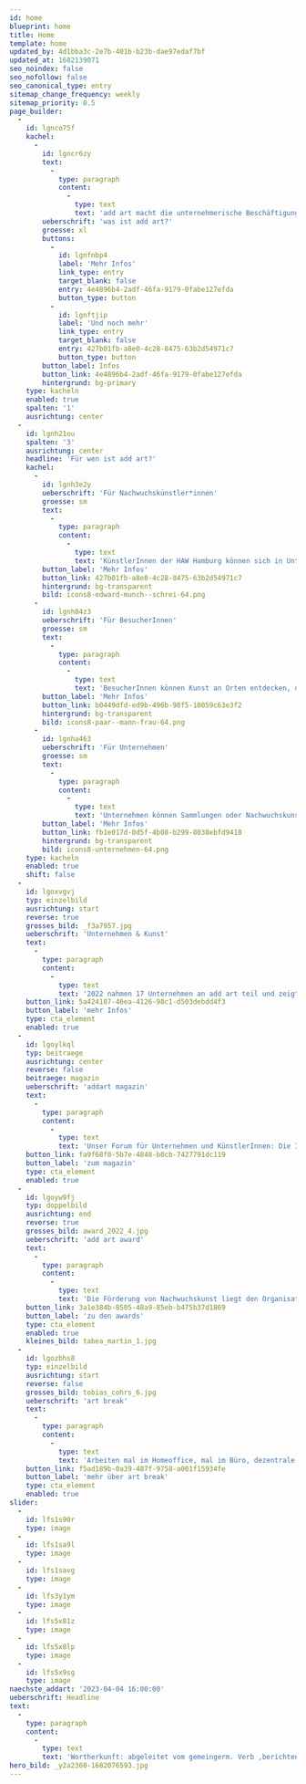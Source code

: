 ```yaml
---
id: home
blueprint: home
title: Home
template: home
updated_by: 4d1bba3c-2e7b-401b-b23b-dae97edaf7bf
updated_at: 1682139071
seo_noindex: false
seo_nofollow: false
seo_canonical_type: entry
sitemap_change_frequency: weekly
sitemap_priority: 0.5
page_builder:
  -
    id: lgnco75f
    kachel:
      -
        id: lgncr6zy
        text:
          -
            type: paragraph
            content:
              -
                type: text
                text: 'add art macht die unternehmerische Beschäftigung mit Kunst und deren Förderung in Hamburg erlebbar: Alljährlich im November öffnen Hamburger Unternehmen ihre Türen für Kunst, KünstlerInnen und BesucherInnen. Unsere Ziele: den Austausch zwischen Unternehmen und KünstlerInnen zu fördern sowie Kunst einfach zugänglich zu machen. Davon haben alle etwas: KünstlerInnen, Unternehmen und BesucherInnen.'
        ueberschrift: 'was ist add art?'
        groesse: xl
        buttons:
          -
            id: lgnfnbp4
            label: 'Mehr Infos'
            link_type: entry
            target_blank: false
            entry: 4e4896b4-2adf-46fa-9179-0fabe127efda
            button_type: button
          -
            id: lgnftjip
            label: 'Und noch mehr'
            link_type: entry
            target_blank: false
            entry: 427b01fb-a8e0-4c28-8475-63b2d54971c7
            button_type: button
        button_label: Infos
        button_link: 4e4896b4-2adf-46fa-9179-0fabe127efda
        hintergrund: bg-primary
    type: kacheln
    enabled: true
    spalten: '1'
    ausrichtung: center
  -
    id: lgnh21ou
    spalten: '3'
    ausrichtung: center
    headline: 'Für wen ist add art?'
    kachel:
      -
        id: lgnh3e2y
        ueberschrift: 'Für Nachwuchskünstler*innen'
        groesse: sm
        text:
          -
            type: paragraph
            content:
              -
                type: text
                text: 'KünstlerInnen der HAW Hamburg können sich in Unternehmen präsentieren, ihre Werke verkaufen und neue Kontakte knüpfen.'
        button_label: 'Mehr Infos'
        button_link: 427b01fb-a8e0-4c28-8475-63b2d54971c7
        hintergrund: bg-transparent
        bild: icons8-edward-munch--schrei-64.png
      -
        id: lgnh84z3
        ueberschrift: 'Für BesucherInnen'
        groesse: sm
        text:
          -
            type: paragraph
            content:
              -
                type: text
                text: 'BesucherInnen können Kunst an Orten entdecken, die in der Regel nicht öffentlich zugänglich sind, mit KünstlerInnen ins Gespräch kommen und Kunst kaufen. '
        button_label: 'Mehr Infos'
        button_link: b0449dfd-ed9b-496b-98f5-10059c63e3f2
        hintergrund: bg-transparent
        bild: icons8-paar--mann-frau-64.png
      -
        id: lgnha463
        ueberschrift: 'Für Unternehmen'
        groesse: sm
        text:
          -
            type: paragraph
            content:
              -
                type: text
                text: 'Unternehmen können Sammlungen oder Nachwuchskunst präsentieren und erhalten dadurch vielfältige Impulse, die sowohl nach innen als auch nach außen wirken. '
        button_label: 'Mehr Infos'
        button_link: fb1e017d-0d5f-4b08-b299-8038ebfd9418
        hintergrund: bg-transparent
        bild: icons8-unternehmen-64.png
    type: kacheln
    enabled: true
    shift: false
  -
    id: lgoxvgvj
    typ: einzelbild
    ausrichtung: start
    reverse: true
    grosses_bild: _f3a7957.jpg
    ueberschrift: 'Unternehmen & Kunst'
    text:
      -
        type: paragraph
        content:
          -
            type: text
            text: '2022 nahmen 17 Unternehmen an add art teil und zeigten eigene Sammlungen, Nachwuchskunst von der HAW Hamburg oder Einzelausstellungen mit etablierten KünstlerInnen. Unternehmen informieren über ihre Motivation, sich mit Kunst zu beschäftigen, KünstlerInnen stellen ihre Werke persönlich vor. '
    button_link: 5a424187-46ea-4126-98c1-d503debdd4f3
    button_label: 'mehr Infos'
    type: cta_element
    enabled: true
  -
    id: lgoylkql
    typ: beitraege
    ausrichtung: center
    reverse: false
    beitraege: magazin
    ueberschrift: 'addart magazin'
    text:
      -
        type: paragraph
        content:
          -
            type: text
            text: 'Unser Forum für Unternehmen und KünstlerInnen: Die Interviews im add art Magazin bieten einen Blick auf die spannenden Verbindungen zwischen Kunst und Wirtschaft, auf den persönlichen Antrieb, sich mit Kunst zu beschäftigen, auf Sammelleidenschaften und die neuen Impulse, die durch add art entstehen.'
    button_link: fa9f68f0-5b7e-4848-b0cb-7427791dc119
    button_label: 'zum magazin'
    type: cta_element
    enabled: true
  -
    id: lgoyw9fj
    typ: doppelbild
    ausrichtung: end
    reverse: true
    grosses_bild: award_2022_4.jpg
    ueberschrift: 'add art award'
    text:
      -
        type: paragraph
        content:
          -
            type: text
            text: 'Die Förderung von Nachwuchskunst liegt den Organisatoren von add art besonders am Herzen. Seit 2018 wird der add art Award für Nachwuchskunst verliehen – seit 2020 besteht dieser aus zwei Kategorien, einem Jury- und einem Publikumspreis. Für KünstlerInnen eine zusätzliche Option für künstlerische Wertschätzung, Aufmerksamkeit und finanzielle Unterstützung.'
    button_link: 3a1e384b-8505-48a9-85eb-b475b37d1869
    button_label: 'zu den awards'
    type: cta_element
    enabled: true
    kleines_bild: tabea_martin_1.jpg
  -
    id: lgozbhs8
    typ: einzelbild
    ausrichtung: start
    reverse: false
    grosses_bild: tobias_cohrs_6.jpg
    ueberschrift: 'art break'
    text:
      -
        type: paragraph
        content:
          -
            type: text
            text: 'Arbeiten mal im Homeoffice, mal im Büro, dezentrale Teams, veränderte Prozesse – der berufliche Alltag hat sich in den letzten Jahren gewandelt. Dies hat tiefgreifende Auswirkungen auf die Mitarbeitenden und die Kultur eines Unternehmens. Kunst bringt alle Voraussetzungen mit, um Zusammenarbeit aktiv zu gestalten und dadurch unternehmerische Kultur zu formen. Das Format „Art Break“ ist dafür die passende Lösung.'
    button_link: f5ad189b-0a39-487f-9758-a001f15934fe
    button_label: 'mehr über art break'
    type: cta_element
    enabled: true
slider:
  -
    id: lfs1s90r
    type: image
  -
    id: lfs1sa9l
    type: image
  -
    id: lfs1savg
    type: image
  -
    id: lfs3y1ym
    type: image
  -
    id: lfs5x81z
    type: image
  -
    id: lfs5x8lp
    type: image
  -
    id: lfs5x9sg
    type: image
naechste_addart: '2023-04-04 16:00:00'
ueberschrift: Headline
text:
  -
    type: paragraph
    content:
      -
        type: text
        text: 'Wortherkunft: abgeleitet vom gemeingerm. Verb ‚berichten‘, ursprünglich ‚in Ordnung bringen, belehren, unterweisen‘; heute: ‚Kunde von etwas geben, mündlich oder schriftlich darlegen‘; auch nichtjournalistisch benutzt für Schriftstücke wie Protokoll, Unfallbericht oder Lebenslauf.'
hero_bild: _y2a2360-1682076593.jpg
---
```

